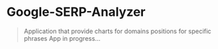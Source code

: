# Google-SERP-Analyzer
>Application that provide charts for domains positions for specific phrases
App in progress...
